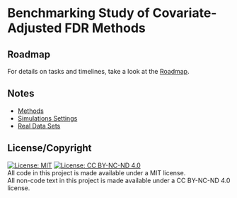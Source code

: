 # Benchmarking Study of Covariate-Adjusted FDR Methods 

## Roadmap
For details on tasks and timelines, take a look at the [Roadmap](ROADMAP.md).

## Notes
- [Methods](notes/1_methods.md)
- [Simulations Settings](notes/2_simulations.md)
- [Real Data Sets](notes/3_realdata.md) 

## License/Copyright
[![License: MIT](https://img.shields.io/badge/License-MIT-yellow.svg)](https://opensource.org/licenses/MIT) [![License: CC BY-NC-ND 4.0](https://img.shields.io/badge/License-CC%20BY--NC--ND%204.0-lightgrey.svg)](https://creativecommons.org/licenses/by-nc-nd/4.0/)  
All code in this project is made available under a MIT license.  
All non-code text in this project is made available under a CC BY-NC-ND 4.0 license.
